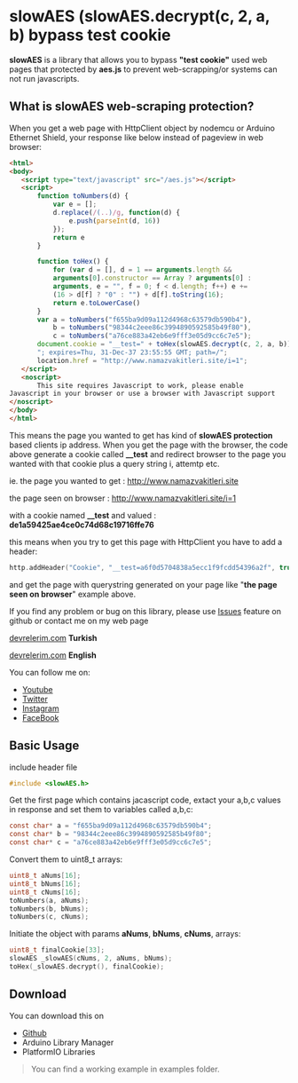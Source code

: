 # slowAES (slowAES.decrypt(c, 2, a, b) bypass test cookie
 **slowAES** is a library that allows you to bypass **"test cookie"** used web pages that protected by **aes.js** to prevent web-scrapping/or systems can not run javascripts.

 ## What is slowAES web-scraping protection? ##
 When you get a web page with HttpClient object by nodemcu or Arduino Ethernet Shield, your response like below instead of pageview in web browser:

 ```html
<html>
<body>
    <script type="text/javascript" src="/aes.js"></script>
    <script>
        function toNumbers(d) {
            var e = [];
            d.replace(/(..)/g, function(d) {
                e.push(parseInt(d, 16))
            });
            return e
        }

        function toHex() {
            for (var d = [], d = 1 == arguments.length && 
            arguments[0].constructor == Array ? arguments[0] : 
            arguments, e = "", f = 0; f < d.length; f++) e += 
            (16 > d[f] ? "0" : "") + d[f].toString(16);
            return e.toLowerCase()
        }
        var a = toNumbers("f655ba9d09a112d4968c63579db590b4"),
            b = toNumbers("98344c2eee86c3994890592585b49f80"),
            c = toNumbers("a76ce883a42eb6e9fff3e05d9cc6c7e5");
        document.cookie = "__test=" + toHex(slowAES.decrypt(c, 2, a, b)) + 
        "; expires=Thu, 31-Dec-37 23:55:55 GMT; path=/";
        location.href = "http://www.namazvakitleri.site/i=1";
    </script>
    <noscript>
        This site requires Javascript to work, please enable
Javascript in your browser or use a browser with Javascript support
</noscript>
</body>
</html>
```
This means the page you wanted to get has kind of **slowAES protection** based clients ip address. When you get the page with the browser, the code above generate a cookie called **__test** and redirect browser to the page you wanted with that cookie plus a query string i, attemtp etc.

ie.
the page you wanted to get : http://www.namazvakitleri.site

the page seen on browser : http://www.namazvakitleri.site/i=1 

with a cookie named **__test** and valued : **de1a59425ae4ce0c74d68c19716ffe76**

this means when you try to get this page with HttpClient you have to add a header:

```c
http.addHeader("Cookie", "__test=a6f0d5704838a5ecc1f9fcdd54396a2f", true);
```
and get the page with querystring generated on your page like "**the page seen on browser**" example above.

 
 If you find any problem or bug on this library, please use [Issues](https://github.com/HakkanR/slowAES/issues) feature on github or contact me on my web page 
 
 [devrelerim.com](https://www.devrelerim.com/2022/11/ssd1306tur-ssd1306-oled-ekran-turkce.htm) **Turkish**
 
 [devrelerim.com](https://www.devrelerim.com/2022/11/ssd1306tur-ssd1306-oled-ekran-turkce.htm) **English**

 You can follow me on:
 * [Youtube](https://www.youtube.com/HakkanR)
 * [Twitter](https://www.twitter.com/HakkanR)
 * [Instagram](https://www.instagram.com/hakkan_r)
 * [FaceBook](https://www.facebook.com/HakkanR)
 
 ## Basic Usage
 include header file
 ```cpp
 #include <slowAES.h>
 ```
 Get the first page which contains jacascript code, extact your a,b,c values in response and set them to variables called a,b,c: 
 
```c
const char* a = "f655ba9d09a112d4968c63579db590b4";
const char* b = "98344c2eee86c3994890592585b49f80";
const char* c = "a76ce883a42eb6e9fff3e05d9cc6c7e5";
```
Convert them to uint8_t arrays: 
 
```c
uint8_t aNums[16];
uint8_t bNums[16];
uint8_t cNums[16];
toNumbers(a, aNums);
toNumbers(b, bNums);
toNumbers(c, cNums);
```

 Initiate the object with params **aNums**, **bNums**, **cNums**, arrays:
```c
uint8_t finalCookie[33];
slowAES _slowAES(cNums, 2, aNums, bNums);
toHex(_slowAES.decrypt(), finalCookie);
```

## Download
You can download this on
* [Github](https://github.com/HakkanR/SSD1306TUR)
* Arduino Library Manager
* PlatformIO Libraries


> You can find a working example in examples folder.